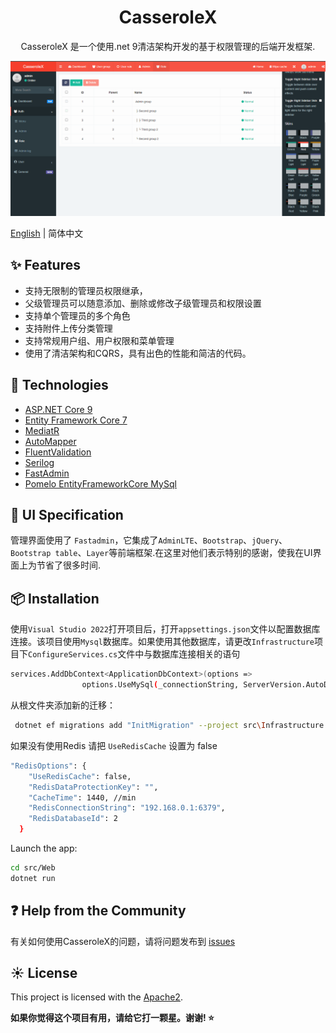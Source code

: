 <h1 align="center">
CasseroleX
</h1>

<div align="center">

CasseroleX 是一个使用.net 9清洁架构开发的基于权限管理的后端开发框架.
 
</div>

[![](template.png)](template.png)

[English](README.md) | 简体中文


## ✨ Features

- 支持无限制的管理员权限继承，
- 父级管理员可以随意添加、删除或修改子级管理员和权限设置
- 支持单个管理员的多个角色
- 支持附件上传分类管理
- 支持常规用户组、用户权限和菜单管理
- 使用了清洁架构和CQRS，具有出色的性能和简洁的代码。
 


## 🎉 Technologies

- [ASP.NET Core 9](https://docs.microsoft.com/en-us/aspnet/core/introduction-to-aspnet-core)
- [Entity Framework Core 7](https://docs.microsoft.com/en-us/ef/core/)
- [MediatR](https://github.com/jbogard/MediatR)
- [AutoMapper](https://automapper.org/)
- [FluentValidation](https://fluentvalidation.net/)
- [Serilog](https://github.com/serilog/serilog-aspnetcore)
- [FastAdmin](https://github.com/karsonzhang/fastadmin)
- [Pomelo EntityFrameworkCore MySql](https://github.com/PomeloFoundation/Pomelo.EntityFrameworkCore.MySql) 
 

## 🎨 UI Specification

管理界面使用了 `Fastadmin`，它集成了`AdminLTE`、`Bootstrap`、`jQuery`、`Bootstrap table`、`Layer`等前端框架.在这里对他们表示特别的感谢，使我在UI界面上为节省了很多时间.


## 📦 Installation

使用`Visual Studio 2022`打开项目后，打开`appsettings.json`文件以配置数据库连接。该项目使用`Mysql`数据库。如果使用其他数据库，请更改`Infrastructure`项目下`ConfigureServices.cs`文件中与数据库连接相关的语句

```bash
services.AddDbContext<ApplicationDbContext>(options =>
                options.UseMySql(_connectionString, ServerVersion.AutoDetect(_connectionString)));
```

从根文件夹添加新的迁移：


```bash
 dotnet ef migrations add "InitMigration" --project src\Infrastructure --startup-project src\WebUI --output-dir Migrations
```

如果没有使用Redis 请把 `UseRedisCache` 设置为 false

```bash
"RedisOptions": {
    "UseRedisCache": false, 
    "RedisDataProtectionKey": "",
    "CacheTime": 1440, //min
    "RedisConnectionString": "192.168.0.1:6379",
    "RedisDatabaseId": 2
  }
```

Launch the app:
```bash
cd src/Web
dotnet run
```
  
## ❓ Help from the Community

有关如何使用CasseroleX的问题，请将问题发布到 [issues](https://github.com/Harold-Jiang/CasseroleX/issues)  
 

## ☀️ License

This project is licensed with the [Apache2](LICENSE).



**如果你觉得这个项目有用，请给它打一颗星。谢谢! ⭐**